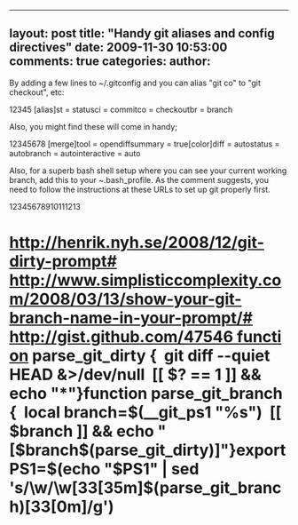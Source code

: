 

---
layout: post
title: "Handy git aliases and config directives"
date: 2009-11-30 10:53:00
comments: true
categories:
author: 
---

By adding a few lines to ~/.gitconfig and you can alias "git co" to "git checkout", etc:


12345
[alias]st = statusci = commitco = checkoutbr = branch

Also, you might find these will come in handy;


12345678
[merge]tool = opendiffsummary = true[color]diff = autostatus = autobranch = autointeractive = auto

Also, for a superb bash shell setup where you can see your current working branch, add this to your ~.bash_profile. As the comment suggests, you need to follow the instructions at these URLs to set up git properly first.


12345678910111213
# http://henrik.nyh.se/2008/12/git-dirty-prompt# http://www.simplisticcomplexity.com/2008/03/13/show-your-git-branch-name-in-your-prompt/# http://gist.github.com/47546 function parse_git_dirty {  git diff --quiet HEAD &>/dev/null  [[ $? == 1 ]] && echo "*"}function parse_git_branch {  local branch=$(__git_ps1 "%s")  [[ $branch ]] && echo "[$branch$(parse_git_dirty)]"}export PS1=$(echo "$PS1" | sed 's/\w/\w\[33[35m\]$(parse_git_branch)\[33[0m\]/g')